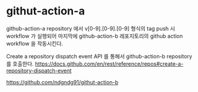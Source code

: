 # githut-action-a

github-action-a repository 에서 v[0-9].[0-9].[0-9] 형식의 tag push 시 workflow 가 실행되어 마지막에 github-action-b 레포지토리의 github action workflow 을 작동시킨다.

Create a repository dispatch event API 를 통해서 github-action-b repository 를 호출한다.
https://docs.github.com/en/rest/reference/repos#create-a-repository-dispatch-event

https://github.com/ndgndg91/githut-action-b
